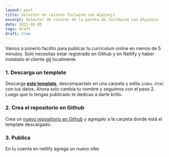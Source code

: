 ```yaml
---
layout: post
title: Selector de colores Tailwind con Alpinejs
excerpt: Selector de colores de la paleta de Taildwind con Alpinejs
date: 2021-02-05
tags: draft
draft: true
---
```


Vamos a ponerlo facilito para publicar tu curriculum online en menos de 5 minutos. Solo necesitas estar registrado en Github y en Netlify y haber instalado el cliente [git]() localmente

### 1. Descarga un template

Descarga [**este template**](https://templateflip.com/templates/right-resume/), descompactalo en una carpeta y edita `index.html` con tus datos. Ahora solo cambia tu nombre y seguimos con el paso 2. Luego que lo tengas publicado te dedicas a darte brillo.

### 2. Crea el repositorio en Github

Crea un [nuevo repositiorio en Github](https://docs.github.com/es/github/getting-started-with-github/create-a-repo) y agregalo a la carpeta donde está el template descargado.

### 3. Publica

En tu cuenta en netlify agrega un nuevo sitio
